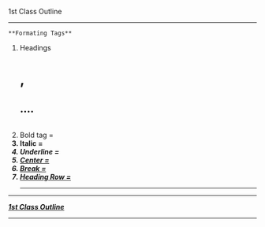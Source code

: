 1st Class Outline
_________________________________
    **Formating Tags**
1. Headings <H1>, <H2> .... <H6>
2. Bold tag = <b>
3. Italic = <i>
4. Underline = <u>
5. Center = <center>
6. Break = <br>
7. Heading Row = <hr>
_________________________________
1st Class Outline
_________________________________
